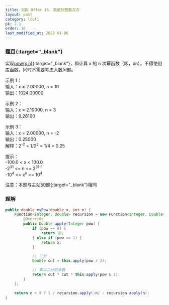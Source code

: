 ```yaml
---
title: 剑指 Offer 16. 数值的整数次方
layout: post
category: lcof1
pk: 2.1
order: 16
last_modified_at: 2022-01-06
---
```


### [题目](https://leetcode.cn/problems/shu-zhi-de-zheng-shu-ci-fang-lcof/){:target="_blank"}

实现[pow(x,n)](https://www.cplusplus.com/reference/valarray/pow/){:target="_blank"}，即计算 x 的 n 次幂函数（即，xn）。不得使用库函数，同时不需要考虑大数问题。



示例 1：  
输入：x = 2.00000, n = 10  
输出：1024.00000

示例 2：  
输入：x = 2.10000, n = 3  
输出：9.26100

示例 3：  
输入：x = 2.00000, n = -2  
输出：0.25000  
解释：2<sup>-2</sup> = 1/2<sup>2</sup> = 1/4 = 0.25

提示：  
-100.0 < x < 100.0  
-2<sup>31</sup> <= n <= 2<sup>31-1</sup>  
-10<sup>4</sup> <= x<sup>n</sup> <= 10<sup>4</sup>

注意：本题与主站[50题](https://leetcode.cn/problems/powx-n/){:target="_blank"}相同

### 题解

```java
public double myPow(double x, int n) {
    Function<Integer, Double> recursion = new Function<Integer, Double>() {
        @Override
        public Double apply(Integer pow) {
            if (pow == 0) {
                return 1D;
            } else if (pow == 1) {
                return x;
            }

            // 二分
            Double cut = this.apply(pow / 2);

            // 乘以二分的余数
            return cut * cut * this.apply(pow & 1);
        }
    };

    return n < 0 ? 1 / recursion.apply(-n) : recursion.apply(n);
}
```